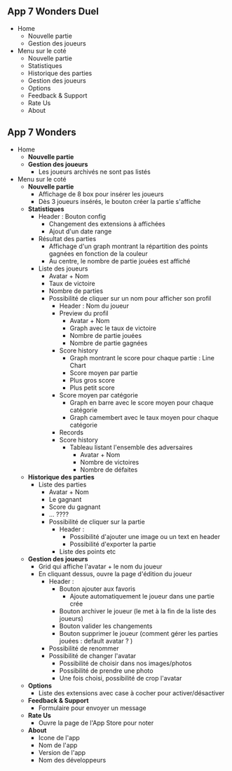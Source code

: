 ## App 7 Wonders Duel

- Home
  - Nouvelle partie
  - Gestion des joueurs
- Menu sur le coté
  - Nouvelle partie
  - Statistiques
  - Historique des parties
  - Gestion des joueurs
  - Options
  - Feedback & Support
  - Rate Us
  - About

## App 7 Wonders

- Home
  - **Nouvelle partie**
  - **Gestion des joueurs**
    - Les joueurs archivés ne sont pas listés
- Menu sur le coté
  - **Nouvelle partie**
    - Affichage de 8 box pour insérer les joueurs
    - Dès 3 joueurs insérés, le bouton créer la partie s'affiche
  - **Statistiques**
    - Header : Bouton config
      - Changement des extensions à affichées
      - Ajout d'un date range
    - Résultat des parties
      - Affichage d'un graph montrant la répartition des points gagnées en fonction de la couleur
      - Au centre, le nombre de partie jouées est affiché
    - Liste des joueurs
      - Avatar + Nom
      - Taux de victoire
      - Nombre de parties
      - Possibilité de cliquer sur un nom pour afficher son profil
        - Header : Nom du joueur
        - Preview du profil
          - Avatar + Nom
          - Graph avec le taux de victoire
          - Nombre de partie jouées
          - Nombre de partie gagnées
        - Score history
          - Graph montrant le score pour chaque partie : Line Chart
          - Score moyen par partie
          - Plus gros score
          - Plus petit score
        - Score moyen par catégorie
          - Graph en barre avec le score moyen pour chaque catégorie
          - Graph camembert avec le taux moyen pour chaque catégorie
        - Records
        - Score history
          - Tableau listant l'ensemble des adversaires
            - Avatar + Nom
            - Nombre de victoires
            - Nombre de défaites
  - **Historique des parties**
    - Liste des parties
      - Avatar + Nom
      - Le gagnant
      - Score du gagnant
      - ... ????
      - Possibilité de cliquer sur la partie
        - Header :
          - Possibilité d'ajouter une image ou un text en header
          - Possibilité d'exporter la partie
        - Liste des points etc
  - **Gestion des joueurs**
    - Grid qui affiche l'avatar + le nom du joueur
    - En cliquant dessus, ouvre la page d'édition du joueur
      - Header :
        - Bouton ajouter aux favoris
          - Ajoute automatiquement le joueur dans une partie crée
        - Bouton archiver le joueur (le met à la fin de la liste des joueurs)
        - Bouton valider les changements
        - Bouton supprimer le joueur (comment gérer les parties jouées : default avatar ? )
      - Possibilité de renommer
      - Possibilité de changer l'avatar
        - Possibilité de choisir dans nos images/photos
        - Possibilité de prendre une photo
        - Une fois choisi, possibilité de crop l'avatar
  - **Options**
    - Liste des extensions avec case à cocher pour activer/désactiver
  - **Feedback & Support**
    - Formulaire pour envoyer un message
  - **Rate Us**
    - Ouvre la page de l'App Store pour noter
  - **About**
    - Icone de l'app
    - Nom de l'app
    - Version de l'app
    - Nom des développeurs
